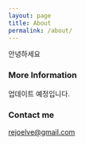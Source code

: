 ```yaml
---
layout: page
title: About
permalink: /about/
---
```


안녕하세요

### More Information

업데이트 예정입니다.

### Contact me

[rejoelve@gmail.com](mailto:rejoelve@gmail.com)
